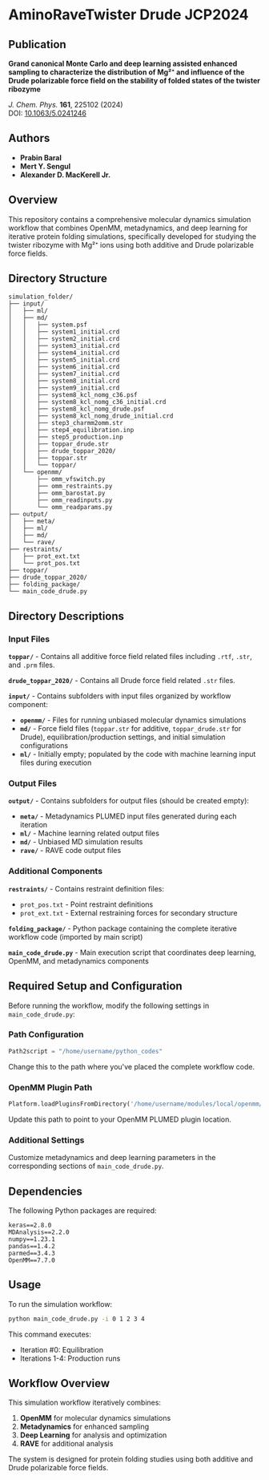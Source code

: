 # AminoRaveTwister Drude JCP2024

## Publication

**Grand canonical Monte Carlo and deep learning assisted enhanced sampling to characterize the distribution of Mg²⁺ and influence of the Drude polarizable force field on the stability of folded states of the twister ribozyme**

*J. Chem. Phys.* **161**, 225102 (2024)  
DOI: [10.1063/5.0241246](https://doi.org/10.1063/5.0241246)

## Authors

- **Prabin Baral**
- **Mert Y. Sengul** 
- **Alexander D. MacKerell Jr.**

## Overview

This repository contains a comprehensive molecular dynamics simulation workflow that combines OpenMM, metadynamics, and deep learning for iterative protein folding simulations, specifically developed for studying the twister ribozyme with Mg²⁺ ions using both additive and Drude polarizable force fields.

## Directory Structure

```
simulation_folder/
├── input/
│   ├── ml/
│   ├── md/
│   │   ├── system.psf
│   │   ├── system1_initial.crd
│   │   ├── system2_initial.crd
│   │   ├── system3_initial.crd
│   │   ├── system4_initial.crd
│   │   ├── system5_initial.crd
│   │   ├── system6_initial.crd
│   │   ├── system7_initial.crd
│   │   ├── system8_initial.crd
│   │   ├── system9_initial.crd
│   │   ├── system8_kcl_nomg_c36.psf
│   │   ├── system8_kcl_nomg_c36_initial.crd
│   │   ├── system8_kcl_nomg_drude.psf
│   │   ├── system8_kcl_nomg_drude_initial.crd
│   │   ├── step3_charmm2omm.str
│   │   ├── step4_equilibration.inp
│   │   ├── step5_production.inp
│   │   ├── toppar_drude.str
│   │   ├── drude_toppar_2020/
│   │   ├── toppar.str
│   │   └── toppar/
│   └── openmm/
│       ├── omm_vfswitch.py
│       ├── omm_restraints.py
│       ├── omm_barostat.py
│       ├── omm_readinputs.py
│       └── omm_readparams.py
├── output/
│   ├── meta/
│   ├── ml/
│   ├── md/
│   └── rave/
├── restraints/
│   ├── prot_ext.txt
│   └── prot_pos.txt
├── toppar/
├── drude_toppar_2020/
├── folding_package/
└── main_code_drude.py
```

## Directory Descriptions

### Input Files

**`toppar/`** - Contains all additive force field related files including `.rtf`, `.str`, and `.prm` files.

**`drude_toppar_2020/`** - Contains all Drude force field related `.str` files.

**`input/`** - Contains subfolders with input files organized by workflow component:
- **`openmm/`** - Files for running unbiased molecular dynamics simulations
- **`md/`** - Force field files (`toppar.str` for additive, `toppar_drude.str` for Drude), equilibration/production settings, and initial simulation configurations
- **`ml/`** - Initially empty; populated by the code with machine learning input files during execution

### Output Files

**`output/`** - Contains subfolders for output files (should be created empty):
- **`meta/`** - Metadynamics PLUMED input files generated during each iteration
- **`ml/`** - Machine learning related output files
- **`md/`** - Unbiased MD simulation results
- **`rave/`** - RAVE code output files

### Additional Components

**`restraints/`** - Contains restraint definition files:
- `prot_pos.txt` - Point restraint definitions
- `prot_ext.txt` - External restraining forces for secondary structure

**`folding_package/`** - Python package containing the complete iterative workflow code (imported by main script)

**`main_code_drude.py`** - Main execution script that coordinates deep learning, OpenMM, and metadynamics components

## Required Setup and Configuration

Before running the workflow, modify the following settings in `main_code_drude.py`:

### Path Configuration
```python
Path2script = "/home/username/python_codes"
```
Change this to the path where you've placed the complete workflow code.

### OpenMM Plugin Path
```python
Platform.loadPluginsFromDirectory('/home/username/modules/local/openmm/lib/plugins')
```
Update this path to point to your OpenMM PLUMED plugin location.

### Additional Settings
Customize metadynamics and deep learning parameters in the corresponding sections of `main_code_drude.py`.

## Dependencies

The following Python packages are required:

```
keras==2.8.0
MDAnalysis==2.2.0
numpy==1.23.1
pandas==1.4.2
parmed==3.4.3
OpenMM==7.7.0
```

## Usage

To run the simulation workflow:

```bash
python main_code_drude.py -i 0 1 2 3 4
```

This command executes:
- Iteration #0: Equilibration
- Iterations 1-4: Production runs

## Workflow Overview

This simulation workflow iteratively combines:
1. **OpenMM** for molecular dynamics simulations
2. **Metadynamics** for enhanced sampling
3. **Deep Learning** for analysis and optimization
4. **RAVE** for additional analysis

The system is designed for protein folding studies using both additive and Drude polarizable force fields.
